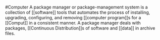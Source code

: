 #Computer 
A package manager or package-management system is a collection of [[software]] tools that automates the process of installing, upgrading, configuring, and removing [[computer program]]s for a [[Comput]] in a consistent manner. A package manager deals with packages, [[Continuous Distribution]]s of software and [[data]] in archive files.